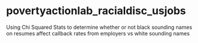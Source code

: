 # povertyactionlab_racialdisc_usjobs
Using Chi Squared Stats to determine whether or not black sounding names on resumes affect callback rates from employers vs white sounding names

